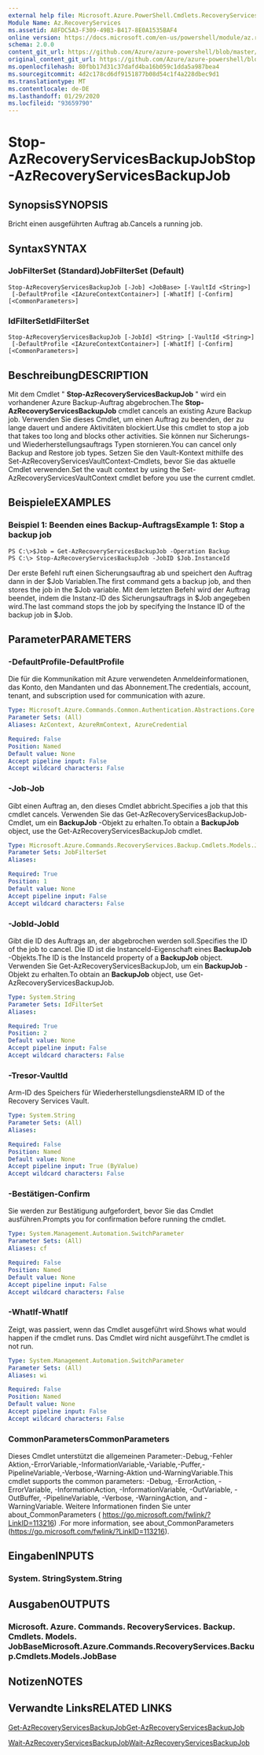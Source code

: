 ```yaml
---
external help file: Microsoft.Azure.PowerShell.Cmdlets.RecoveryServices.Backup.dll-Help.xml
Module Name: Az.RecoveryServices
ms.assetid: A8FDC5A3-F309-49B3-B417-8E0A1535BAF4
online version: https://docs.microsoft.com/en-us/powershell/module/az.recoveryservices/stop-azrecoveryservicesbackupjob
schema: 2.0.0
content_git_url: https://github.com/Azure/azure-powershell/blob/master/src/RecoveryServices/RecoveryServices/help/Stop-AzRecoveryServicesBackupJob.md
original_content_git_url: https://github.com/Azure/azure-powershell/blob/master/src/RecoveryServices/RecoveryServices/help/Stop-AzRecoveryServicesBackupJob.md
ms.openlocfilehash: 80fbb17d31c37dafd4ba16b059c1dda5a987bea4
ms.sourcegitcommit: 4d2c178cd6df9151877b08d54c1f4a228dbec9d1
ms.translationtype: MT
ms.contentlocale: de-DE
ms.lasthandoff: 01/29/2020
ms.locfileid: "93659790"
---
```

# <span data-ttu-id="f3591-101">Stop-AzRecoveryServicesBackupJob</span><span class="sxs-lookup"><span data-stu-id="f3591-101">Stop-AzRecoveryServicesBackupJob</span></span>

## <span data-ttu-id="f3591-102">Synopsis</span><span class="sxs-lookup"><span data-stu-id="f3591-102">SYNOPSIS</span></span>
<span data-ttu-id="f3591-103">Bricht einen ausgeführten Auftrag ab.</span><span class="sxs-lookup"><span data-stu-id="f3591-103">Cancels a running job.</span></span>

## <span data-ttu-id="f3591-104">Syntax</span><span class="sxs-lookup"><span data-stu-id="f3591-104">SYNTAX</span></span>

### <span data-ttu-id="f3591-105">JobFilterSet (Standard)</span><span class="sxs-lookup"><span data-stu-id="f3591-105">JobFilterSet (Default)</span></span>
```
Stop-AzRecoveryServicesBackupJob [-Job] <JobBase> [-VaultId <String>]
 [-DefaultProfile <IAzureContextContainer>] [-WhatIf] [-Confirm] [<CommonParameters>]
```

### <span data-ttu-id="f3591-106">IdFilterSet</span><span class="sxs-lookup"><span data-stu-id="f3591-106">IdFilterSet</span></span>
```
Stop-AzRecoveryServicesBackupJob [-JobId] <String> [-VaultId <String>]
 [-DefaultProfile <IAzureContextContainer>] [-WhatIf] [-Confirm] [<CommonParameters>]
```

## <span data-ttu-id="f3591-107">Beschreibung</span><span class="sxs-lookup"><span data-stu-id="f3591-107">DESCRIPTION</span></span>
<span data-ttu-id="f3591-108">Mit dem Cmdlet " **Stop-AzRecoveryServicesBackupJob** " wird ein vorhandener Azure Backup-Auftrag abgebrochen.</span><span class="sxs-lookup"><span data-stu-id="f3591-108">The **Stop-AzRecoveryServicesBackupJob** cmdlet cancels an existing Azure Backup job.</span></span>
<span data-ttu-id="f3591-109">Verwenden Sie dieses Cmdlet, um einen Auftrag zu beenden, der zu lange dauert und andere Aktivitäten blockiert.</span><span class="sxs-lookup"><span data-stu-id="f3591-109">Use this cmdlet to stop a job that takes too long and blocks other activities.</span></span>
<span data-ttu-id="f3591-110">Sie können nur Sicherungs-und Wiederherstellungsauftrags Typen stornieren.</span><span class="sxs-lookup"><span data-stu-id="f3591-110">You can cancel only Backup and Restore job types.</span></span>
<span data-ttu-id="f3591-111">Setzen Sie den Vault-Kontext mithilfe des Set-AzRecoveryServicesVaultContext-Cmdlets, bevor Sie das aktuelle Cmdlet verwenden.</span><span class="sxs-lookup"><span data-stu-id="f3591-111">Set the vault context by using the Set-AzRecoveryServicesVaultContext cmdlet before you use the current cmdlet.</span></span>

## <span data-ttu-id="f3591-112">Beispiele</span><span class="sxs-lookup"><span data-stu-id="f3591-112">EXAMPLES</span></span>

### <span data-ttu-id="f3591-113">Beispiel 1: Beenden eines Backup-Auftrags</span><span class="sxs-lookup"><span data-stu-id="f3591-113">Example 1: Stop a backup job</span></span>
```
PS C:\>$Job = Get-AzRecoveryServicesBackupJob -Operation Backup
PS C:\> Stop-AzRecoveryServicesBackupJob -JobID $Job.InstanceId
```

<span data-ttu-id="f3591-114">Der erste Befehl ruft einen Sicherungsauftrag ab und speichert den Auftrag dann in der $Job Variablen.</span><span class="sxs-lookup"><span data-stu-id="f3591-114">The first command gets a backup job, and then stores the job in the $Job variable.</span></span>
<span data-ttu-id="f3591-115">Mit dem letzten Befehl wird der Auftrag beendet, indem die Instanz-ID des Sicherungsauftrags in $Job angegeben wird.</span><span class="sxs-lookup"><span data-stu-id="f3591-115">The last command stops the job by specifying the Instance ID of the backup job in $Job.</span></span>

## <span data-ttu-id="f3591-116">Parameter</span><span class="sxs-lookup"><span data-stu-id="f3591-116">PARAMETERS</span></span>

### <span data-ttu-id="f3591-117">-DefaultProfile</span><span class="sxs-lookup"><span data-stu-id="f3591-117">-DefaultProfile</span></span>
<span data-ttu-id="f3591-118">Die für die Kommunikation mit Azure verwendeten Anmeldeinformationen, das Konto, den Mandanten und das Abonnement.</span><span class="sxs-lookup"><span data-stu-id="f3591-118">The credentials, account, tenant, and subscription used for communication with azure.</span></span>

```yaml
Type: Microsoft.Azure.Commands.Common.Authentication.Abstractions.Core.IAzureContextContainer
Parameter Sets: (All)
Aliases: AzContext, AzureRmContext, AzureCredential

Required: False
Position: Named
Default value: None
Accept pipeline input: False
Accept wildcard characters: False
```

### <span data-ttu-id="f3591-119">-Job</span><span class="sxs-lookup"><span data-stu-id="f3591-119">-Job</span></span>
<span data-ttu-id="f3591-120">Gibt einen Auftrag an, den dieses Cmdlet abbricht.</span><span class="sxs-lookup"><span data-stu-id="f3591-120">Specifies a job that this cmdlet cancels.</span></span>
<span data-ttu-id="f3591-121">Verwenden Sie das Get-AzRecoveryServicesBackupJob-Cmdlet, um ein **BackupJob** -Objekt zu erhalten.</span><span class="sxs-lookup"><span data-stu-id="f3591-121">To obtain a **BackupJob** object, use the Get-AzRecoveryServicesBackupJob cmdlet.</span></span>

```yaml
Type: Microsoft.Azure.Commands.RecoveryServices.Backup.Cmdlets.Models.JobBase
Parameter Sets: JobFilterSet
Aliases:

Required: True
Position: 1
Default value: None
Accept pipeline input: False
Accept wildcard characters: False
```

### <span data-ttu-id="f3591-122">-JobId</span><span class="sxs-lookup"><span data-stu-id="f3591-122">-JobId</span></span>
<span data-ttu-id="f3591-123">Gibt die ID des Auftrags an, der abgebrochen werden soll.</span><span class="sxs-lookup"><span data-stu-id="f3591-123">Specifies the ID of the job to cancel.</span></span>
<span data-ttu-id="f3591-124">Die ID ist die InstanceId-Eigenschaft eines **BackupJob** -Objekts.</span><span class="sxs-lookup"><span data-stu-id="f3591-124">The ID is the InstanceId property of a **BackupJob** object.</span></span>
<span data-ttu-id="f3591-125">Verwenden Sie Get-AzRecoveryServicesBackupJob, um ein **BackupJob** -Objekt zu erhalten.</span><span class="sxs-lookup"><span data-stu-id="f3591-125">To obtain an **BackupJob** object, use Get-AzRecoveryServicesBackupJob.</span></span>

```yaml
Type: System.String
Parameter Sets: IdFilterSet
Aliases:

Required: True
Position: 2
Default value: None
Accept pipeline input: False
Accept wildcard characters: False
```

### <span data-ttu-id="f3591-126">-Tresor</span><span class="sxs-lookup"><span data-stu-id="f3591-126">-VaultId</span></span>
<span data-ttu-id="f3591-127">Arm-ID des Speichers für Wiederherstellungsdienste</span><span class="sxs-lookup"><span data-stu-id="f3591-127">ARM ID of the Recovery Services Vault.</span></span>

```yaml
Type: System.String
Parameter Sets: (All)
Aliases:

Required: False
Position: Named
Default value: None
Accept pipeline input: True (ByValue)
Accept wildcard characters: False
```

### <span data-ttu-id="f3591-128">-Bestätigen</span><span class="sxs-lookup"><span data-stu-id="f3591-128">-Confirm</span></span>
<span data-ttu-id="f3591-129">Sie werden zur Bestätigung aufgefordert, bevor Sie das Cmdlet ausführen.</span><span class="sxs-lookup"><span data-stu-id="f3591-129">Prompts you for confirmation before running the cmdlet.</span></span>

```yaml
Type: System.Management.Automation.SwitchParameter
Parameter Sets: (All)
Aliases: cf

Required: False
Position: Named
Default value: None
Accept pipeline input: False
Accept wildcard characters: False
```

### <span data-ttu-id="f3591-130">-WhatIf</span><span class="sxs-lookup"><span data-stu-id="f3591-130">-WhatIf</span></span>
<span data-ttu-id="f3591-131">Zeigt, was passiert, wenn das Cmdlet ausgeführt wird.</span><span class="sxs-lookup"><span data-stu-id="f3591-131">Shows what would happen if the cmdlet runs.</span></span> <span data-ttu-id="f3591-132">Das Cmdlet wird nicht ausgeführt.</span><span class="sxs-lookup"><span data-stu-id="f3591-132">The cmdlet is not run.</span></span>

```yaml
Type: System.Management.Automation.SwitchParameter
Parameter Sets: (All)
Aliases: wi

Required: False
Position: Named
Default value: None
Accept pipeline input: False
Accept wildcard characters: False
```

### <span data-ttu-id="f3591-133">CommonParameters</span><span class="sxs-lookup"><span data-stu-id="f3591-133">CommonParameters</span></span>
<span data-ttu-id="f3591-134">Dieses Cmdlet unterstützt die allgemeinen Parameter:-Debug,-Fehler Aktion,-ErrorVariable,-InformationVariable,-Variable,-Puffer,-PipelineVariable,-Verbose,-Warning-Aktion und-WarningVariable.</span><span class="sxs-lookup"><span data-stu-id="f3591-134">This cmdlet supports the common parameters: -Debug, -ErrorAction, -ErrorVariable, -InformationAction, -InformationVariable, -OutVariable, -OutBuffer, -PipelineVariable, -Verbose, -WarningAction, and -WarningVariable.</span></span> <span data-ttu-id="f3591-135">Weitere Informationen finden Sie unter about_CommonParameters ( https://go.microsoft.com/fwlink/?LinkID=113216) .</span><span class="sxs-lookup"><span data-stu-id="f3591-135">For more information, see about_CommonParameters (https://go.microsoft.com/fwlink/?LinkID=113216).</span></span>

## <span data-ttu-id="f3591-136">Eingaben</span><span class="sxs-lookup"><span data-stu-id="f3591-136">INPUTS</span></span>

### <span data-ttu-id="f3591-137">System. String</span><span class="sxs-lookup"><span data-stu-id="f3591-137">System.String</span></span>

## <span data-ttu-id="f3591-138">Ausgaben</span><span class="sxs-lookup"><span data-stu-id="f3591-138">OUTPUTS</span></span>

### <span data-ttu-id="f3591-139">Microsoft. Azure. Commands. RecoveryServices. Backup. Cmdlets. Models. JobBase</span><span class="sxs-lookup"><span data-stu-id="f3591-139">Microsoft.Azure.Commands.RecoveryServices.Backup.Cmdlets.Models.JobBase</span></span>

## <span data-ttu-id="f3591-140">Notizen</span><span class="sxs-lookup"><span data-stu-id="f3591-140">NOTES</span></span>

## <span data-ttu-id="f3591-141">Verwandte Links</span><span class="sxs-lookup"><span data-stu-id="f3591-141">RELATED LINKS</span></span>

[<span data-ttu-id="f3591-142">Get-AzRecoveryServicesBackupJob</span><span class="sxs-lookup"><span data-stu-id="f3591-142">Get-AzRecoveryServicesBackupJob</span></span>](./Get-AzRecoveryServicesBackupJob.md)

[<span data-ttu-id="f3591-143">Wait-AzRecoveryServicesBackupJob</span><span class="sxs-lookup"><span data-stu-id="f3591-143">Wait-AzRecoveryServicesBackupJob</span></span>](./Wait-AzRecoveryServicesBackupJob.md)


